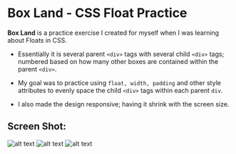 # Box Land - CSS Float Practice


**Box Land** is a practice exercise I created for myself when I was learning about Floats in CSS.

* Essentially it is several parent `<div>` tags with several child `<div>` tags; numbered based on how many other boxes are contained within the parent `<div>`.

* My goal was to practice using `float, width, padding` and other style attributes to evenly space the child `<div>` tags within each parent `div`.

* I also made the design responsive; having it shrink with the screen size.

## Screen Shot:
![alt text](https://i.imgur.com/xUVREwL.png)
![alt text](https://i.imgur.com/gvquT0t.png)
![alt text](https://i.imgur.com/CQu5bS1.png)